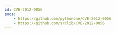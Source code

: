 ```yaml
---
id: CVE-2012-0056
pocs:
    - https://github.com/pythonone/CVE-2012-0056
    - https://github.com/srclib/CVE-2012-0056
---
```

